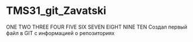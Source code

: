 # TMS31_git_Zavatski
ONE TWO THREE FOUR FIVE SIX SEVEN EIGHT NINE TEN
Создал первый файл в GIT c информацией о репозиториях
